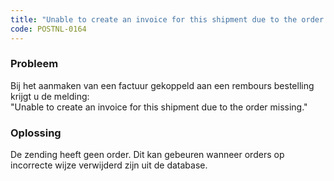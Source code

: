 ```yaml
---
title: "Unable to create an invoice for this shipment due to the order missing."
code: POSTNL-0164
---
```

### Probleem

  
Bij het aanmaken van een factuur gekoppeld aan een rembours bestelling krijgt u de melding:  
"Unable to create an invoice for this shipment due to the order missing."  
  

### Oplossing

  
De zending heeft geen order. Dit kan gebeuren wanneer orders op incorrecte wijze verwijderd zijn uit de database.
